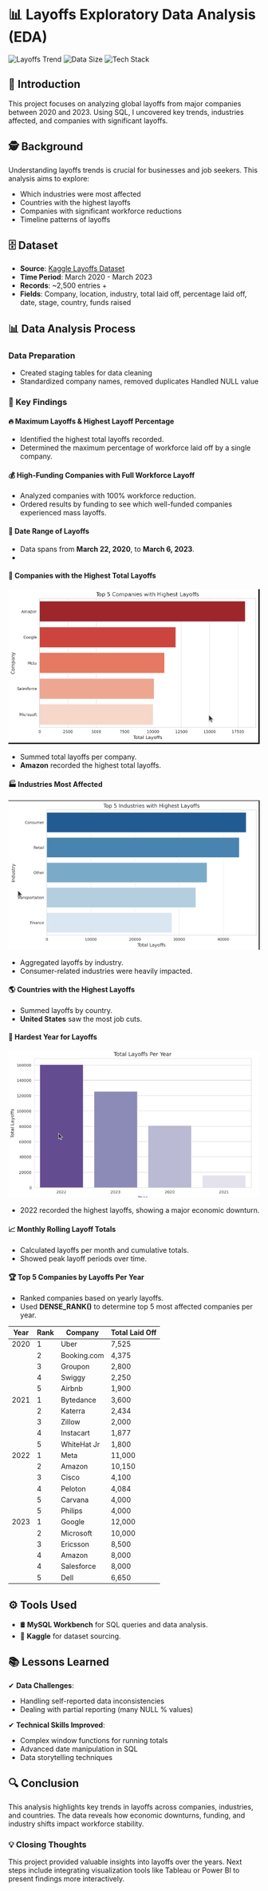 # 📊 Layoffs Exploratory Data Analysis (EDA)

![Layoffs Trend](https://img.shields.io/badge/Trend-Peaked_in_2022-red) 
![Data Size](https://img.shields.io/badge/Records-3,000+-blue) 
![Tech Stack](https://img.shields.io/badge/SQL-MySQL-yellow)

## 🚀 Introduction
This project focuses on analyzing global layoffs from major companies between 2020 and 2023. Using SQL, I uncovered key trends, industries affected, and companies with significant layoffs.

## 🕵️ Background
Understanding layoffs trends is crucial for businesses and job seekers. This analysis aims to explore:
- Which industries were most affected
- Countries with the highest layoffs
- Companies with significant workforce reductions
- Timeline patterns of layoffs

## 🗄 Dataset
- **Source**: [Kaggle Layoffs Dataset](https://www.kaggle.com/)
- **Time Period**: March 2020 - March 2023
- **Records**: ~2,500 entries +
- **Fields**: Company, location, industry, total laid off, percentage laid off, date, stage, country, funds raised

## 📊 Data Analysis Process
###  Data Preparation

- Created staging tables for data cleaning
- Standardized company names, removed duplicates
   Handled NULL value

### 🔹 Key Findings
#### 🔥 Maximum Layoffs & Highest Layoff Percentage
- Identified the highest total layoffs recorded.
- Determined the maximum percentage of workforce laid off by a single company.


#### 💰 High-Funding Companies with Full Workforce Layoff
- Analyzed companies with 100% workforce reduction.
- Ordered results by funding to see which well-funded companies experienced mass layoffs.

#### 📅 Date Range of Layoffs
- Data spans from **March 22, 2020**, to **March 6, 2023**.
- 
#### 🏢 Companies with the Highest Total Layoffs
![Top Companies by Layoffs](company.png)
- Summed total layoffs per company.
- **Amazon** recorded the highest total layoffs.

#### 🏭 Industries Most Affected
![Layoffs by Industry](industry.png)
- Aggregated layoffs by industry.
- Consumer-related industries were heavily impacted.

#### 🌎 Countries with the Highest Layoffs
- Summed layoffs by country.
- **United States** saw the most job cuts.

#### 📆 Hardest Year for Layoffs
![Top Companies by Layoffs](years.png)
- 2022 recorded the highest layoffs, showing a major economic downturn.

#### 📈 Monthly Rolling Layoff Totals
- Calculated layoffs per month and cumulative totals.
- Showed peak layoff periods over time.

#### 🏆 Top 5 Companies by Layoffs Per Year
- Ranked companies based on yearly layoffs.
- Used **DENSE_RANK()** to determine top 5 most affected companies per year.

| Year | Rank | Company     | Total Laid Off |
|------|------|-------------|----------------|
| 2020 | 1    | Uber        | 7,525          |
|      | 2    | Booking.com | 4,375          |
|      | 3    | Groupon     | 2,800          |
|      | 4    | Swiggy      | 2,250          |
|      | 5    | Airbnb      | 1,900          |
| 2021 | 1    | Bytedance   | 3,600          |
|      | 2    | Katerra     | 2,434          |
|      | 3    | Zillow      | 2,000          |
|      | 4    | Instacart   | 1,877          |
|      | 5    | WhiteHat Jr | 1,800          |
| 2022 | 1    | Meta        | 11,000         |
|      | 2    | Amazon      | 10,150         |
|      | 3    | Cisco       | 4,100          |
|      | 4    | Peloton     | 4,084          |
|      | 5    | Carvana     | 4,000          |
|      | 5    | Philips     | 4,000          |
| 2023 | 1    | Google      | 12,000         |
|      | 2    | Microsoft   | 10,000         |
|      | 3    | Ericsson    | 8,500          |
|      | 4    | Amazon      | 8,000          |
|      | 4    | Salesforce  | 8,000          |
|      | 5    | Dell        | 6,650          |


## ⚙️ Tools Used
- 🛢 **MySQL Workbench** for SQL queries and data analysis.
- 📂 **Kaggle** for dataset sourcing.

## 📚 Lessons Learned
✔ **Data Challenges**:
- Handling self-reported data inconsistencies
- Dealing with partial reporting (many NULL % values)

✔ **Technical Skills Improved**:
- Complex window functions for running totals
- Advanced date manipulation in SQL
- Data storytelling techniques

## 🔍 Conclusion
This analysis highlights key trends in layoffs across companies, industries, and countries. The data reveals how economic downturns, funding, and industry shifts impact workforce stability.

### 💡 Closing Thoughts
This project provided valuable insights into layoffs over the years. Next steps include integrating visualization tools like Tableau or Power BI to present findings more interactively.
